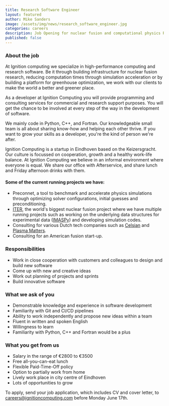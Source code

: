```yaml
---
title: Research Software Engineer
layout: featured
author: Mike Sanders  
image: /assets/img/news/research_software_engineer.jpg
categories: careers
description: Job Opening for nuclear fusion and computational physics Research Software Engineer in Eindhoven
published: false
---
```


### About the job

At Ignition computing we specialize in high-performance computing and research software. Be it through building infrastructure for nuclear fusion research, reducing computation times through simulation acceleration or by building a platform for greenhouse optimization, we work with our clients to make the world a better and greener place.

As a developer at Ignition Computing you will provide programming and consulting services for commercial and research support purposes. You will get the chance to be involved at every step of the way in the development of software. 

We mainly code in Python, C++, and Fortran. Our knowledgeable small team is all about sharing know-how and helping each other thrive. If you want to grow your skills as a developer, you're the kind of person we're after.

Ignition Computing is a startup in Eindhoven based on the Keizersgracht. Our culture is focussed on cooperation, growth and a healthy work-life balance. At Ignition Computing we believe in an informal environment where everyone is equal. We share our office with Afterservice, and share lunch and Friday afternoon drinks with them. 

#### Some of the current running projects we have:

- Preconnet, a tool to benchmark and accelerate physics simulations through optimizing solver configurations, initial guesses and preconditioning.
- [ITER](https://iter.org), the world's biggest nuclear fusion project where we have multiple running projects such as working on the underlying data structures for experimental data ([IMASPy](https://pypi.org/project/imaspy/)) and developing simulation codes.
- Consulting for various Dutch tech companies such as [Celsian](https://www.celsian.nl/) and [Plasma Matters](https://plasimo.phys.tue.nl/index.php).
- Consulting for an American fusion start-up.

### Responsibilities

- Work in close cooperation with customers and colleagues to design and build new software
- Come up with new and creative ideas
- Work out planning of projects and sprints
- Build innovative software

### What we ask of you

- Demonstrable knowledge and experience in software development
- Familiarity with Git and CI/CD pipelines
- Ability to work independently and propose new ideas within a team
- Fluent in written and spoken English
- Willingness to learn
- Familiarity with Python, C++ and Fortran would be a plus

### What you get from us

- Salary in the range of €2800 to €3500
- Free all-you-can-eat lunch
- Flexible Paid-Time-Off policy
- Option to partially work from home
- Lively work place in city centre of Eindhoven
- Lots of opportunities to grow

To apply, send your job application, which includes CV and cover letter, to <careers@ignitioncomputing.com> before Monday June 17th.
